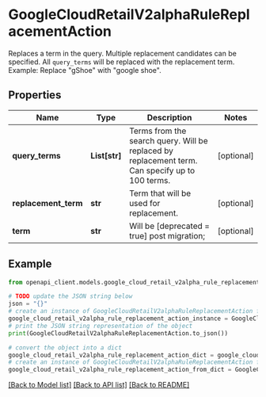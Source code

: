 # GoogleCloudRetailV2alphaRuleReplacementAction

Replaces a term in the query. Multiple replacement candidates can be specified. All `query_terms` will be replaced with the replacement term. Example: Replace \"gShoe\" with \"google shoe\".

## Properties

Name | Type | Description | Notes
------------ | ------------- | ------------- | -------------
**query_terms** | **List[str]** | Terms from the search query. Will be replaced by replacement term. Can specify up to 100 terms. | [optional] 
**replacement_term** | **str** | Term that will be used for replacement. | [optional] 
**term** | **str** | Will be [deprecated &#x3D; true] post migration; | [optional] 

## Example

```python
from openapi_client.models.google_cloud_retail_v2alpha_rule_replacement_action import GoogleCloudRetailV2alphaRuleReplacementAction

# TODO update the JSON string below
json = "{}"
# create an instance of GoogleCloudRetailV2alphaRuleReplacementAction from a JSON string
google_cloud_retail_v2alpha_rule_replacement_action_instance = GoogleCloudRetailV2alphaRuleReplacementAction.from_json(json)
# print the JSON string representation of the object
print(GoogleCloudRetailV2alphaRuleReplacementAction.to_json())

# convert the object into a dict
google_cloud_retail_v2alpha_rule_replacement_action_dict = google_cloud_retail_v2alpha_rule_replacement_action_instance.to_dict()
# create an instance of GoogleCloudRetailV2alphaRuleReplacementAction from a dict
google_cloud_retail_v2alpha_rule_replacement_action_from_dict = GoogleCloudRetailV2alphaRuleReplacementAction.from_dict(google_cloud_retail_v2alpha_rule_replacement_action_dict)
```
[[Back to Model list]](../README.md#documentation-for-models) [[Back to API list]](../README.md#documentation-for-api-endpoints) [[Back to README]](../README.md)



